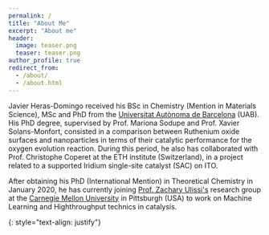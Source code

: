 ```yaml
---
permalink: /
title: "About Me"
excerpt: "About me"
header:
  image: teaser.png
  teaser: teaser.png
author_profile: true
redirect_from: 
  - /about/
  - /about.html
---
```


Javier Heras-Domingo received his BSc in Chemistry (Mention in Materials Science), MSc and PhD from the [Universitat Autònoma de Barcelona](https://www.uab.cat/web/universitat-autonoma-de-barcelona-1345467950436.html) (UAB). His PhD degree, supervised by Prof. Mariona Sodupe and Prof. Xavier Solans-Monfort, consisted in a comparison between Ruthenium oxide surfaces and nanoparticles in terms of their catalytic performance for the oxygen evolution reaction. During this period, he also has collaborated with Prof. Christophe Coperet at the ETH institute (Switzerland), in a project related to a supported Iridium single-site catalyst (SAC) on ITO.

After obtaining his PhD (International Mention) in Theoretical Chemistry in January 2020, he has currently joining [Prof. Zachary Ulissi's](https://ulissigroup.cheme.cmu.edu/) research group at the [Carnegie Mellon University](https://www.cmu.edu/) in Pittsburgh (USA) to work on Machine Learning and Highthroughput technics in catalysis.

{: style="text-align: justify"}